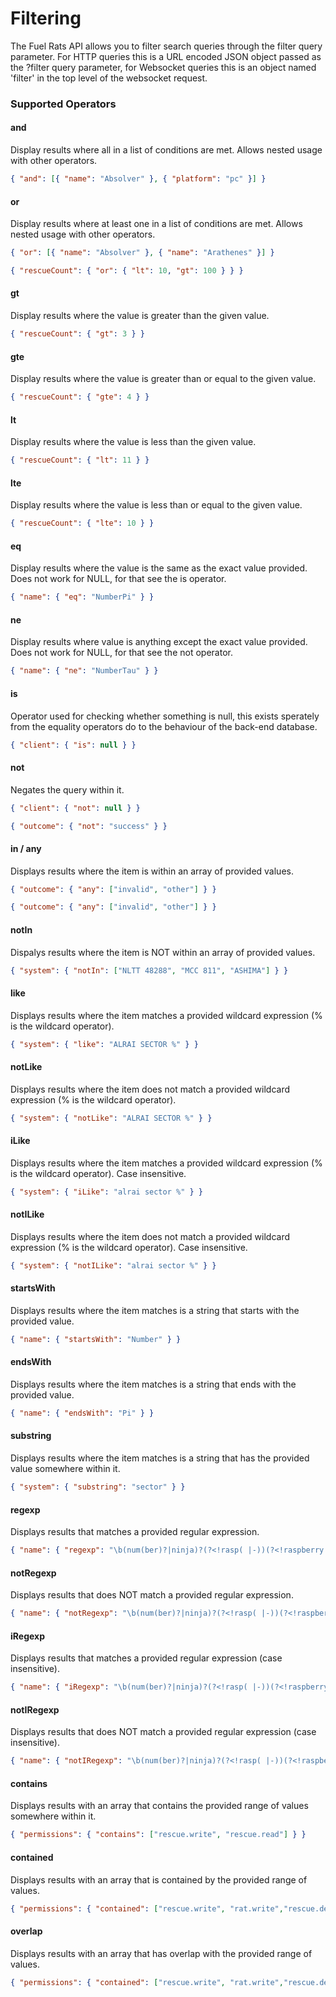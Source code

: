 # Filtering

The Fuel Rats API allows you to filter search queries through the filter query parameter.
For HTTP queries this is a URL encoded JSON object passed as the ?filter query parameter, for Websocket queries this is an object named 'filter' in the top level of the websocket request.

### Supported Operators

#### and
Display results where all in a list of conditions are met. Allows nested usage with other operators.

```json
{ "and": [{ "name": "Absolver" }, { "platform": "pc" }] }
```


#### or
Display results where at least one in a list of conditions are met. Allows nested usage with other operators.

```json
{ "or": [{ "name": "Absolver" }, { "name": "Arathenes" }] }
```
```json
{ "rescueCount": { "or": { "lt": 10, "gt": 100 } } }
```


#### gt
Display results where the value is greater than the given value.

```json
{ "rescueCount": { "gt": 3 } }
```


#### gte
Display results where the value is greater than or equal to the given value.

```json
{ "rescueCount": { "gte": 4 } }
```


#### lt
Display results where the value is less than the given value.

```json
{ "rescueCount": { "lt": 11 } }
```


#### lte
Display results where the value is less than or equal to the given value.

```json
{ "rescueCount": { "lte": 10 } }
```


#### eq
Display results where the value is the same as the exact value provided. Does not work for NULL, for that see the is operator.

```json
{ "name": { "eq": "NumberPi" } }
```


#### ne
Display results where value is anything except the exact value provided. Does not work for NULL, for that see the not operator.

```json
{ "name": { "ne": "NumberTau" } }
```


#### is
Operator used for checking whether something is null, this exists sperately from the equality operators do to the behaviour of the back-end database.

```json
{ "client": { "is": null } }
```


#### not
Negates the query within it.

```json
{ "client": { "not": null } }
```
```json
{ "outcome": { "not": "success" } }
```


#### in / any
Displays results where the item is within an array of provided values.

```json
{ "outcome": { "any": ["invalid", "other"] } }
```

```json
{ "outcome": { "any": ["invalid", "other"] } }
```


#### notIn
Dispalys results where the item is NOT within an array of provided values.

```json
{ "system": { "notIn": ["NLTT 48288", "MCC 811", "ASHIMA"] } }
```


#### like
Displays results where the item matches a provided wildcard expression (% is the wildcard operator).

```json
{ "system": { "like": "ALRAI SECTOR %" } }
```


#### notLike
Displays results where the item does not match a provided wildcard expression (% is the wildcard operator).

```json
{ "system": { "notLike": "ALRAI SECTOR %" } }
```


#### iLike
Displays results where the item matches a provided wildcard expression (% is the wildcard operator). Case insensitive.

```json
{ "system": { "iLike": "alrai sector %" } }
```


#### notILike
Displays results where the item does not match a provided wildcard expression (% is the wildcard operator). Case insensitive.

```json
{ "system": { "notILike": "alrai sector %" } }
```


#### startsWith
Displays results where the item matches is a string that starts with the provided value.

```json
{ "name": { "startsWith": "Number" } }
```


#### endsWith
Displays results where the item matches is a string that ends with the provided value.

```json
{ "name": { "endsWith": "Pi" } }
```


#### substring
Displays results where the item matches is a string that has the provided value somewhere within it.

```json
{ "system": { "substring": "sector" } }
```


#### regexp
Displays results that matches a provided regular expression.

```json
{ "name": { "regexp": "\b(num(ber)?|ninja)?(?<!rasp( |-))(?<!raspberry )(pi(-?rat)?(?!-| dhod| dimo| dimshi| disci| hydrae| mensae| pavonis| piscis| sculptoris| piscium))'?s?\b" } }
```

#### notRegexp
Displays results that does NOT match a provided regular expression.

```json
{ "name": { "notRegexp": "\b(num(ber)?|ninja)?(?<!rasp( |-))(?<!raspberry )(pi(-?rat)?(?!-| dhod| dimo| dimshi| disci| hydrae| mensae| pavonis| piscis| sculptoris| piscium))'?s?\b" } }
```

#### iRegexp
Displays results that matches a provided regular expression (case insensitive).

```json
{ "name": { "iRegexp": "\b(num(ber)?|ninja)?(?<!rasp( |-))(?<!raspberry )(pi(-?rat)?(?!-| dhod| dimo| dimshi| disci| hydrae| mensae| pavonis| piscis| sculptoris| piscium))'?s?\b" } }
```

#### notIRegexp
Displays results that does NOT match a provided regular expression (case insensitive).

```json
{ "name": { "notIRegexp": "\b(num(ber)?|ninja)?(?<!rasp( |-))(?<!raspberry )(pi(-?rat)?(?!-| dhod| dimo| dimshi| disci| hydrae| mensae| pavonis| piscis| sculptoris| piscium))'?s?\b" } }
```

#### contains
Displays results with an array that contains the provided range of values somewhere within it.

```json
{ "permissions": { "contains": ["rescue.write", "rescue.read"] } }
```

#### contained
Displays results with an array that is contained by the provided range of values.

```json
{ "permissions": { "contained": ["rescue.write", "rat.write","rescue.delete", "user.read"] } }
```

#### overlap
Displays results with an array that has overlap with the provided range of values.

```json
{ "permissions": { "contained": ["rescue.write", "rat.write","rescue.delete", "user.read"] } }
```
